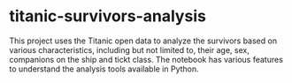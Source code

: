 # titanic-survivors-analysis
This project uses the Titanic open data to analyze the survivors based on various characteristics, including but not limited to, their age, sex, companions on the ship and tickt class. 
The notebook has various features to understand the analysis tools available in Python.
